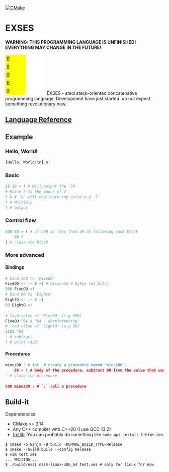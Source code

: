 [![CMake](https://github.com/EndeyshentLabs/EXSES/actions/workflows/cmake.yml/badge.svg)](https://github.com/EndeyshentLabs/EXSES/actions/workflows/cmake.yml)

# EXSES

**WARNING: THIS PROGRAMMING LANGUAGE IS UNFINISHED! EVERYTHING MAY CHANGE IN THE FUTURE!** 

<img src="./assets/logo1.png" alt="EXSES logp" width="128" />
EXSES - smol stack-oriented concatenative programming language. Development have just started: do not expect something revolutionary new.

## [Language Reference](./REFERENCE.md)

## Example

### Hello, World!

```python
[Hello, World!\n] s!
```

### Basic

```python
20 10 + ! # Will output the '30'
# Raise 5 to the power of 2
5 & # `&` will duplicate top value e.g '5'
* # Multiply
! # Output
```

### Control flow

```python
500 80 > ( # if 500 is less than 80 do following code block
    99 !
) # close the block
```

### More advanced

#### Bindings

```python
# bind 500 to 'FiveOO'
FiveOO <- |~ 8 ~| # allocate 8 bytes (64 bits)
500 FiveOO <!
# bind 80 to 'EightO'
EightO <- |~ 8 ~|
80 EightO <!

# load value of 'FiveOO' (e.g 500)
FiveOO ^64 # ^64 - dereferencing
# load value of 'EightO' (e.g 80)
1101 ^64
- # subtract
! # print (420)
```

#### Procedures

```python
minus80 ' # int  # create a procedure named "minus80".
    80 - ! # body of the procedure. subtract 80 from the value that was on top of the stack when procedure was invoked and print the result
" # close the procedure

500 minus80 : # `:` call a procedure
```

## Build-it

Dependencies:

- CMake >= 3.14
- Any C++ compiler with C++20 (I use GCC 13.2)
- [fmtlib](https://github.com/fmtlib/fmt). You can probably do something like `sudo apt install libfmt-dev`

```console
$ cmake -G Ninja -B build -DCMAKE_BUILD_TYPE=Release
$ cmake --build build --config Release
$ vim test.xes
... WRITING ...
$ ./build/exsi nasm-linux-x86_64 test.xes # only for linux for now
```
